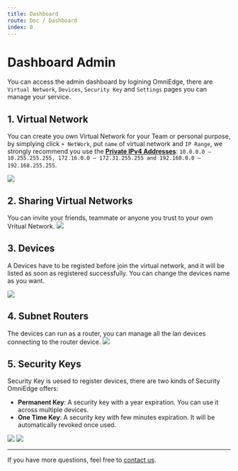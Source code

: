 ```yaml
---
title: Dashboard
route: Doc / Dashboard 
index: 0
---
```


# Dashboard Admin

You can access the admin dashboard by logining OmniEdge, there are `Virtual Network`, `Devices`, `Security Key` and `Settings` pages you can manage your service.

## 1. Virtual Network
You can create you own Virtual Network for your Team or personal purpose, by simplying click `+ NetWork`, put `name` of virtual network and `IP Range`, we strongly recommend you use the [**Private IPv4 Addresses**](https://en.wikipedia.org/wiki/Reserved_IP_addresses): `10.0.0.0 – 10.255.255.255, 172.16.0.0 – 172.31.255.255 and 192.168.0.0 – 192.168.255.255`.

![](/assets/docs/OmniEdge-VirtualNetwork.png)

## 2. Sharing Virtual Networks
You can invite your friends, teammate or anyone you trust to your own Vritual Network. 
![](/assets/docs/OmniEdge-SharingVirtualNetwork.png)

## 3. Devices 
A Devices have to be registed before join the virtual network, and it will be listed as soon as registered successfully. You can change the devices name as you want.

![](/assets/docs/OmniEdge-Devices.png)

## 4. Subnet Routers
The devices can run as a router, you can manage all the lan devices connecting to the router device. 
![](/assets/docs/OmniEdge-Devices-Subroutes.png)

## 5. Security Keys

Security Key is uesed to register devices, there are two kinds of Security OmniEdge offers:
- **Permanent Key**: A security key with a year expiration. You can use it across multiple devices.
- **One Time Key**: A security key with few minutes expiration. It will be automatically revoked once used.

![](/assets/docs/OmniEdge-CreateSecurityKey.png)
![](/assets/docs/OmniEdge-SecurityKey.png)


-----

If you have more questions, feel free to [contact us](mailto:support@omniedge.io).
